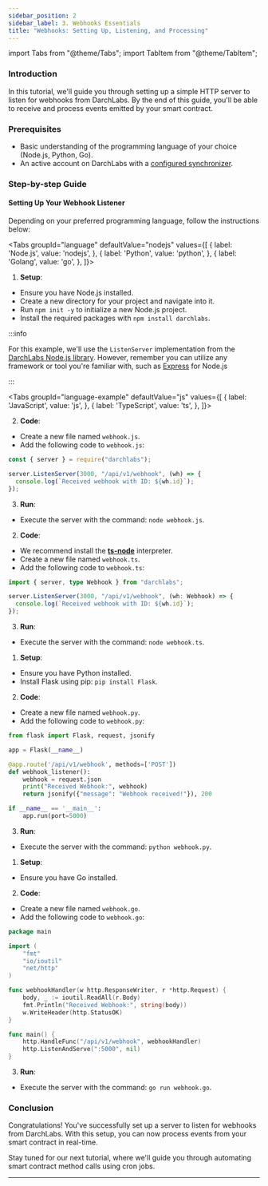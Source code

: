 ```yaml
---
sidebar_position: 2
sidebar_label: 3. Webhooks Essentials
title: "Webhooks: Setting Up, Listening, and Processing"
---
```


import Tabs from "@theme/Tabs";
import TabItem from "@theme/TabItem";

### Introduction

In this tutorial, we'll guide you through setting up a simple HTTP server to listen for webhooks from DarchLabs. By the end of this guide, you'll be able to receive and process events emitted by your smart contract.

### Prerequisites

- Basic understanding of the programming language of your choice (Node.js, Python, Go).
- An active account on DarchLabs with a [configured synchronizer](docs/tutorials/chain-data-sync).

### Step-by-step Guide

#### Setting Up Your Webhook Listener

Depending on your preferred programming language, follow the instructions below:

<Tabs
groupId="language"
defaultValue="nodejs"
values={[
{ label: 'Node.js', value: 'nodejs', },
{ label: 'Python', value: 'python', },
{ label: 'Golang', value: 'go', },
]}>
<TabItem value="nodejs">

1. **Setup**:

- Ensure you have Node.js installed.
- Create a new directory for your project and navigate into it.
- Run `npm init -y` to initialize a new Node.js project.
- Install the required packages with `npm install darchlabs`.

:::info

For this example, we'll use the `ListenServer` implementation from the [DarchLabs Node.js library](https://www.npmjs.com/package/darchlabs). However, remember you can utilize any framework or tool you're familiar with, such as [Express](https://expressjs.com/) for Node.js

:::

<Tabs
groupId="language-example"
defaultValue="js"
values={[
{ label: 'JavaScript', value: 'js', },
{ label: 'TypeScript', value: 'ts', },
]}>
<TabItem value="js">

2. **Code**:

- Create a new file named `webhook.js`.
- Add the following code to `webhook.js`:

```js
const { server } = require("darchlabs");

server.ListenServer(3000, "/api/v1/webhook", (wh) => {
  console.log(`Received webhook with ID: ${wh.id}`);
});
```

3. **Run**:

- Execute the server with the command: `node webhook.js`.

</TabItem>

<TabItem value="ts">

2. **Code**:

- We recommend install the [**ts-node**](https://typestrong.org/ts-node/) interpreter.
- Create a new file named `webhook.ts`.
- Add the following code to `webhook.ts`:

```ts
import { server, type Webhook } from "darchlabs";

server.ListenServer(3000, "/api/v1/webhook", (wh: Webhook) => {
  console.log(`Received webhook with ID: ${wh.id}`);
});
```

3. **Run**:

- Execute the server with the command: `node webhook.ts`.

</TabItem>
</Tabs>

</TabItem>

<TabItem value="python">

1. **Setup**:

- Ensure you have Python installed.
- Install Flask using pip: `pip install Flask`.

2. **Code**:

- Create a new file named `webhook.py`.
- Add the following code to `webhook.py`:

```python
from flask import Flask, request, jsonify

app = Flask(__name__)

@app.route('/api/v1/webhook', methods=['POST'])
def webhook_listener():
    webhook = request.json
    print("Received Webhook:", webhook)
    return jsonify({"message": "Webhook received!"}), 200

if __name__ == '__main__':
    app.run(port=5000)
```

3. **Run**:

- Execute the server with the command: `python webhook.py`.

</TabItem>
<TabItem value="go">

1. **Setup**:

- Ensure you have Go installed.

2. **Code**:

- Create a new file named `webhook.go`.
- Add the following code to `webhook.go`:

```go
package main

import (
	"fmt"
	"io/ioutil"
	"net/http"
)

func webhookHandler(w http.ResponseWriter, r *http.Request) {
	body, _ := ioutil.ReadAll(r.Body)
	fmt.Println("Received Webhook:", string(body))
	w.WriteHeader(http.StatusOK)
}

func main() {
	http.HandleFunc("/api/v1/webhook", webhookHandler)
	http.ListenAndServe(":5000", nil)
}
```

3. **Run**:

- Execute the server with the command: `go run webhook.go`.

</TabItem>

</Tabs>

### Conclusion

Congratulations! You've successfully set up a server to listen for webhooks from DarchLabs. With this setup, you can now process events from your smart contract in real-time.

Stay tuned for our next tutorial, where we'll guide you through automating smart contract method calls using cron jobs.

---
